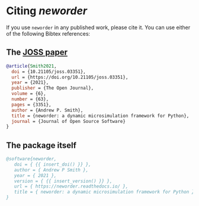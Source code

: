# Citing *neworder*

If you use `neworder` in any published work, please cite it. You can use either of the following Bibtex references:

## The [JOSS paper](https://joss.theoj.org/papers/10.21105/joss.03351)

```bibtex
@article{Smith2021,
  doi = {10.21105/joss.03351},
  url = {https://doi.org/10.21105/joss.03351},
  year = {2021},
  publisher = {The Open Journal},
  volume = {6},
  number = {63},
  pages = {3351},
  author = {Andrew P. Smith},
  title = {neworder: a dynamic microsimulation framework for Python},
  journal = {Journal of Open Source Software}
}
```

## The package itself

```bibtex
@software{neworder,
   doi = { {{ insert_doi() }} },
   author = { Andrew P Smith },
   year = { 2021 },
   version = { {{ insert_version() }} },
   url = { https://neworder.readthedocs.io/ },
   title = { neworder: a dynamic microsimulation framework for Python }
}
```

